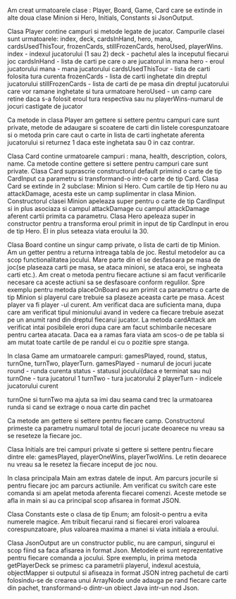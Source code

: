 Am creat urmatoarele clase : Player, Board, Game, Card care se extinde in alte doua clase Minion si Hero, Initials, Constants si JsonOutput.

Clasa Player contine campuri si metode legate de jucator. Campurile  clasei sunt urmatoarele: index, deck, cardsInHand, hero, mana, cardsUsedThisTour, frozenCards, stillFrozenCards, heroUsed, playerWins.
index - indexul jucatorului (1 sau 2)
deck - pachetul ales la inceputul fiecarui joc
cardsInHand - lista de carti pe care o are jucatorul in mana
hero - eroul jucatorului
mana - mana jucatorului 
cardsUsedThisTour - lista de carti folosita tura curenta
frozenCards - lista de carti inghetate din dreptul jucatorului
stillFrozenCards - lista de carti de pe masa din dreptul jucatorului care vor ramane inghetate si tura urmatoare
heroUsed - un camp care retine daca s-a folosit eroul tura respectiva sau nu
playerWins-numarul de jocuri castigate de jucator

Ca metode in clasa Player am gettere si settere pentru campuri care sunt private, metode de adaugare si scoatere de carti din listele corespunzatoare si o metoda prin care caut o carte in lista de carti inghetate aferenta jucatorului si returnez 1 daca este inghetata sau 0 in caz contrar.

Clasa Card contine urmatoarele campuri : mana, health, description, colors, name.
Ca metode contine gettere si settere pentru campuri care sunt private.
Clasa Card suprascrie constructorul default primind o carte de tip CardInput ca parametru si transformand-o intr-o carte de tip Card.
Clasa Card se extinde in 2 subclase: Minion si Hero. Cum cartile de tip Hero nu au attackDamage, acesta este un camp suplimentar in clasa Minion. Constructorul clasei Minion apeleaza super pentru o carte de tip CardInput si in plus asociaza si campul attackDamage cu campul attackDamage aferent cartii primita ca parametru. Clasa Hero apeleaza super in constructor pentru a transforma eroul primit in input de tip CardInput in erou de tip Hero. El in plus seteaza viata eroului la 30.

Clasa Board contine un singur camp private, o lista de carti de tip Minion. Am un getter pentru a returna intreaga tabla de joc. Restul metodelor au ca scop functionalitatea jocului. Mare parte din el se desfasoara pe masa de joc(se plaseaza carti pe masa, se ataca minioni, se ataca eroi, se ingheata carti etc.). Am creat o metoda pentru fiecare actiune si am facut verificarile necesare ca aceste actiuni sa se desfasoare conform regulilor. Spre exemplu pentru metoda placeOnBoard eu am primit ca parametru o carte de tip Minion si playerul care trebuie sa plaseze aceasta carte pe masa. Acest player va fi player -ul curent. Am verificat daca are suficienta mana, dupa care am verificat tipul minionului avand in vedere ca fiecare trebuie asezat pe un anumit rand din dreptul fiecarui jucator.
La metoda cardAttack am verificat intai posibilele erori dupa care am facut schimbarile necesare pentru cartea atacata. Daca ea a ramas fara viata am scos-o de pe tabla si am mutat toate cartile de pe randul ei cu o pozitie spre stanga. 

In clasa Game am urmatoarele campuri: gamesPlayed, round, status, turnOne, turnTwo, playerTurn.
gamesPlayed - numarul de jocuri jucate
round - runda curenta
status - statusul jocului(daca e terminat sau nu)
turnOne - tura jucatorul 1
turnTwo - tura jucatorului 2
playerTurn - indicele jucatorului curent

turnOne si turnTwo ma ajuta sa imi dau seama cand trec la urmatoarea runda si cand se extrage o noua carte din pachet

Ca metode am gettere si settere pentru fiecare camp. Constructorul primeste ca parametru numarul total de jocuri jucate deoarece nu vreau sa se reseteze la fiecare joc.

Clasa Initials are trei campuri private si gettere si settere pentru fiecare dintre ele: gamesPlayed, playerOneWins, playerTwoWins.
Le retin deoarece nu vreau sa le resetez la fiecare inceput de joc nou.

In clasa principala Main am extras datele de input. Am parcurs jocurile si pentru fiecare joc am parcurs actiunile. Am verificat cu switch care este comanda si am apelat metoda aferenta fiecarei comenzi. Aceste metode se afla in main si au ca principal scop afisarea in format JSON. 

Clasa Constants este o clasa de tip Enum; am folosit-o pentru a evita numerele magice. Am tribuit fiecarui rand si fiecarei erori valoarea corespunzatoare, plus valoarea maxima a manei si viata initiala a eroului.

Clasa JsonOutput are un constructor public, nu are campuri, singurul ei scop fiind sa faca afisarea in format Json.
Metodele ei sunt reprezentative pentru fiecare comanda a jocului. Spre exemplu, in prima metoda getPlayerDeck se primesc ca parametrii playerul, indexul acestuia, objectMapper si outputul si afiseaza in format JSON intreg pachetul de carti folosindu-se de crearea unui ArrayNode unde adauga pe rand fiecare carte din pachet, transformand-o dintr-un obiect Java intr-un nod Json.
